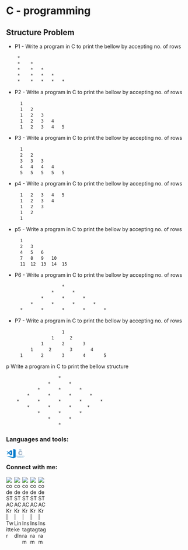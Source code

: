 # C - programming

## Structure Problem 

- P1 - Write a program in C to print the bellow by accepting no. of rows

       *
       *	*
       *	*	*
       *	*	*	*
       *	*	*	*	*

- P2 - Write a program in C to print the bellow by accepting no. of rows

        1
        1   2
        1   2   3
        1   2   3   4
        1   2   3   4   5

- P3 - Write a program in C to print the bellow by accepting no. of rows

        1
        2   2
        3   3   3
        4   4   4   4
        5   5   5   5   5

- p4 - Write a program in C to print the bellow by accepting no. of rows

        1   2   3   4   5
        1   2   3   4	
        1   2   3
        1   2	
        1

- p5 - Write a program in C to print the bellow by accepting no. of rows

        1
        2   3
        4   5   6
        7   8   9   10
        11  12  13  14  15


- P6 - Write a program in C to print the bellow by accepting no. of rows

		                *
	                *       *
	            *       *       *
            *       *       *       *
        *       *       *       *       *

- P7 - Write a program in C to print the bellow by accepting no. of rows

	    	            1
	                1	   2
	            1	    2	    3
            1      2       3       4
        1       2       3       4       5

p
Write a program in C to print the bellow structure

		                *
	                *       *
	            *       *       *
            *       *       *       *
        *       *       *       *       *
            *	    *	    *	   *
	            *	    *   	*
	                *	    *
	                    *


### Languages and tools:

[<img align="left" alt="Visual Studio Code" width="26px" src="https://raw.githubusercontent.com/github/explore/80688e429a7d4ef2fca1e82350fe8e3517d3494d/topics/visual-studio-code/visual-studio-code.png" />][vscode]
[<img align="left" alt="c-programming" width="26px" src="https://raw.githubusercontent.com/github/explore/80688e429a7d4ef2fca1e82350fe8e3517d3494d/topics/c/c.png" />][c]
<br/>

### Connect with me:

[<img align="left" alt="codeSTACKr | Twitter" width="22px" src="https://cdn.jsdelivr.net/npm/simple-icons@v3/icons/twitter.svg" />][twitter]
[<img align="left" alt="codeSTACKr | LinkedIn" width="22px" src="https://cdn.jsdelivr.net/npm/simple-icons@v3/icons/linkedin.svg" />][linkedin]
[<img align="left" alt="codeSTACKr | Instagram" width="22px" src="https://cdn.jsdelivr.net/npm/simple-icons@v3/icons/instagram.svg" />][instagram]
[<img align="left" alt="codeSTACKr | Instagram" width="22px" src="https://cdn.jsdelivr.net/npm/simple-icons@v3/icons/facebook.svg" />][facebook]
[<img align="left" alt="codeSTACKr | Instagram" width="22px" src="https://cdn.jsdelivr.net/npm/simple-icons@v3/icons/youtube.svg" />][youtube]





[website]: https://github.com/sahoochinmay
[twitter]: https://twitter.com/_Sahoochinmay
[instagram]: https://www.instagram.com/_sahoochinmay/
[linkedin]: https://www.linkedin.com/in/chinmay-ranjan-sahoo-865b75161/
[facebook]: https://www.facebook.com/chinmay.ranjan.961/visualstudio.com/
[vscode]: https://code.visualstudio.com/
[c]: https://g.co/kgs/HJyHvh
[youtube]: https://www.youtube.com/channel/UCjPFubL0hA0EuSjTgj2pW2g

